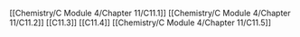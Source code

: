 [[Chemistry/C Module 4/Chapter 11/C11.1]]
[[Chemistry/C Module 4/Chapter 11/C11.2]]
[[C11.3]]
[[C11.4]]
[[Chemistry/C Module 4/Chapter 11/C11.5]]

